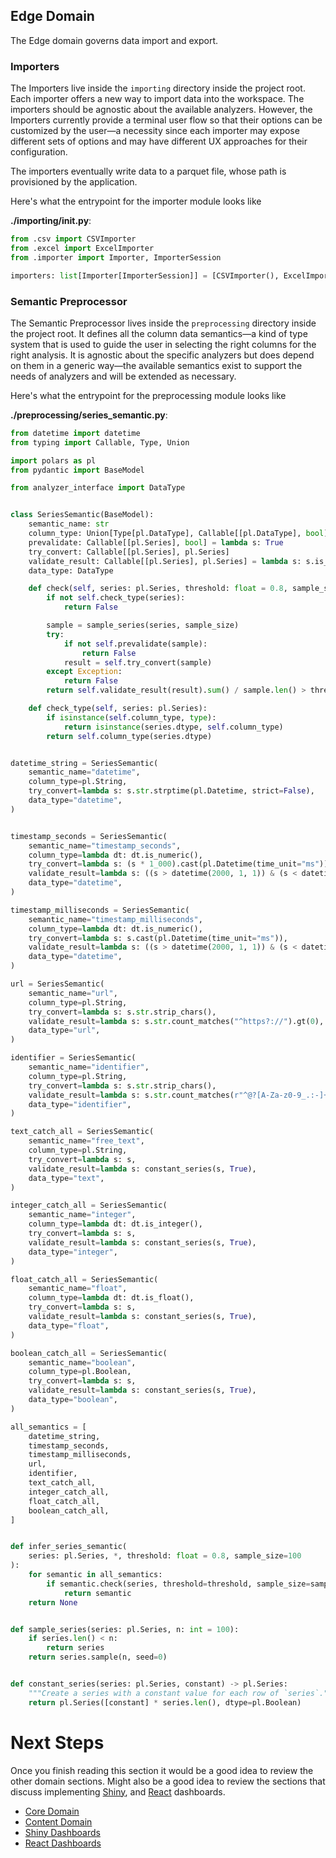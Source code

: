 ## Edge Domain

The Edge domain governs data import and export.

### Importers

The Importers live inside the `importing` directory inside the project root. Each importer offers a new way to import data into the workspace. The importers should be agnostic about the available analyzers. However, the Importers currently provide a terminal user flow so that their options can be customized by the user—a necessity since each importer may expose different sets of options and may have different UX approaches for their configuration.

The importers eventually write data to a parquet file, whose path is provisioned by the application.

Here's what the entrypoint for the importer module looks like

**./importing/__init__.py**:

```python
from .csv import CSVImporter
from .excel import ExcelImporter
from .importer import Importer, ImporterSession

importers: list[Importer[ImporterSession]] = [CSVImporter(), ExcelImporter()]
```

### Semantic Preprocessor

The Semantic Preprocessor lives inside the `preprocessing` directory inside the project root. It defines all the column data semantics—a kind of type system that is used to guide the user in selecting the right columns for the right analysis. It is agnostic about the specific analyzers but does depend on them in a generic way—the available semantics exist to support the needs of analyzers and will be extended as necessary.

Here's what the entrypoint for the preprocessing module looks like

**./preprocessing/series_semantic.py**:

```python
from datetime import datetime
from typing import Callable, Type, Union

import polars as pl
from pydantic import BaseModel

from analyzer_interface import DataType


class SeriesSemantic(BaseModel):
    semantic_name: str
    column_type: Union[Type[pl.DataType], Callable[[pl.DataType], bool]]
    prevalidate: Callable[[pl.Series], bool] = lambda s: True
    try_convert: Callable[[pl.Series], pl.Series]
    validate_result: Callable[[pl.Series], pl.Series] = lambda s: s.is_not_null()
    data_type: DataType

    def check(self, series: pl.Series, threshold: float = 0.8, sample_size: int = 100):
        if not self.check_type(series):
            return False

        sample = sample_series(series, sample_size)
        try:
            if not self.prevalidate(sample):
                return False
            result = self.try_convert(sample)
        except Exception:
            return False
        return self.validate_result(result).sum() / sample.len() > threshold

    def check_type(self, series: pl.Series):
        if isinstance(self.column_type, type):
            return isinstance(series.dtype, self.column_type)
        return self.column_type(series.dtype)


datetime_string = SeriesSemantic(
    semantic_name="datetime",
    column_type=pl.String,
    try_convert=lambda s: s.str.strptime(pl.Datetime, strict=False),
    data_type="datetime",
)


timestamp_seconds = SeriesSemantic(
    semantic_name="timestamp_seconds",
    column_type=lambda dt: dt.is_numeric(),
    try_convert=lambda s: (s * 1_000).cast(pl.Datetime(time_unit="ms")),
    validate_result=lambda s: ((s > datetime(2000, 1, 1)) & (s < datetime(2100, 1, 1))),
    data_type="datetime",
)

timestamp_milliseconds = SeriesSemantic(
    semantic_name="timestamp_milliseconds",
    column_type=lambda dt: dt.is_numeric(),
    try_convert=lambda s: s.cast(pl.Datetime(time_unit="ms")),
    validate_result=lambda s: ((s > datetime(2000, 1, 1)) & (s < datetime(2100, 1, 1))),
    data_type="datetime",
)

url = SeriesSemantic(
    semantic_name="url",
    column_type=pl.String,
    try_convert=lambda s: s.str.strip_chars(),
    validate_result=lambda s: s.str.count_matches("^https?://").gt(0),
    data_type="url",
)

identifier = SeriesSemantic(
    semantic_name="identifier",
    column_type=pl.String,
    try_convert=lambda s: s.str.strip_chars(),
    validate_result=lambda s: s.str.count_matches(r"^@?[A-Za-z0-9_.:-]+$").eq(1),
    data_type="identifier",
)

text_catch_all = SeriesSemantic(
    semantic_name="free_text",
    column_type=pl.String,
    try_convert=lambda s: s,
    validate_result=lambda s: constant_series(s, True),
    data_type="text",
)

integer_catch_all = SeriesSemantic(
    semantic_name="integer",
    column_type=lambda dt: dt.is_integer(),
    try_convert=lambda s: s,
    validate_result=lambda s: constant_series(s, True),
    data_type="integer",
)

float_catch_all = SeriesSemantic(
    semantic_name="float",
    column_type=lambda dt: dt.is_float(),
    try_convert=lambda s: s,
    validate_result=lambda s: constant_series(s, True),
    data_type="float",
)

boolean_catch_all = SeriesSemantic(
    semantic_name="boolean",
    column_type=pl.Boolean,
    try_convert=lambda s: s,
    validate_result=lambda s: constant_series(s, True),
    data_type="boolean",
)

all_semantics = [
    datetime_string,
    timestamp_seconds,
    timestamp_milliseconds,
    url,
    identifier,
    text_catch_all,
    integer_catch_all,
    float_catch_all,
    boolean_catch_all,
]


def infer_series_semantic(
    series: pl.Series, *, threshold: float = 0.8, sample_size=100
):
    for semantic in all_semantics:
        if semantic.check(series, threshold=threshold, sample_size=sample_size):
            return semantic
    return None


def sample_series(series: pl.Series, n: int = 100):
    if series.len() < n:
        return series
    return series.sample(n, seed=0)


def constant_series(series: pl.Series, constant) -> pl.Series:
    """Create a series with a constant value for each row of `series`."""
    return pl.Series([constant] * series.len(), dtype=pl.Boolean)
```

# Next Steps

Once you finish reading this section it would be a good idea to review the other domain sections. Might also be a good idea to review the sections that discuss implementing  [Shiny](https://shiny.posit.co/py/), and [React](https://react.dev) dashboards.

- [Core Domain](./core-domain.md)
- [Content Domain](./content-domain.md)
- [Shiny Dashboards](../dashboards/shiny.md)
- [React Dashboards](../dashboards/react.md)